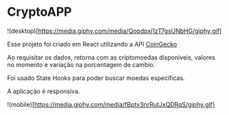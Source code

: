 # CryptoAPP

!(desktop)[https://media.giphy.com/media/Qopdpxj1zT7gsUNbHG/giphy.gif]

Esse projeto foi criado em React utilizando a API [CoinGecko](https://www.coingecko.com/api/documentations/v3)

Ao requisitar os dados, retorna com as criptomoedas disponíveis, valores no momento e variação na porcentagem de cambio.

Foi usado State Hooks para poder buscar moedas específicas. 

A aplicação é responsiva. 

!(mobile)[https://media.giphy.com/media/fBptv3nrRutJxQDRqS/giphy.gif]
